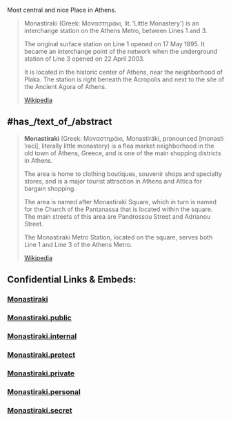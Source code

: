 Most central and nice Place in Athens. 


> Monastiraki (Greek: Μοναστηράκι, lit. 'Little Monastery') 
> is an interchange station on the Athens Metro, between Lines 1 and 3. 
> 
> The original surface station on Line 1 opened on 17 May 1895. 
> It became an interchange point of the network 
> when the underground station of Line 3 opened on 22 April 2003. 
> 
> It is located in the historic center of Athens, near the neighborhood of Plaka. 
> The station is right beneath the Acropolis and next to the site of the Ancient Agora of Athens.
>
> [Wikipedia](https://en.wikipedia.org/wiki/Monastiraki%20metro%20station)


## #has_/text_of_/abstract  

> **Monastiraki** (Greek: Μοναστηράκι, Monastiráki, pronounced [monastiˈraci], literally little monastery) 
> is a flea market neighborhood in the old town of Athens, Greece, 
> and is one of the main  shopping districts in Athens.  
> 
> The area is home to clothing boutiques, souvenir shops and specialty stores, 
> and is a major tourist attraction in Athens and Attica for bargain shopping. 
> 
> The area is named after Monastiraki Square, 
> which in turn is named for the Church of the Pantanassa that is located within the square. 
> The main streets of this area are Pandrossou Street and Adrianou Street.
>
> The Monastiraki Metro Station, located on the square, serves both Line 1 and Line 3 of the Athens Metro.
>
> [Wikipedia](https://en.wikipedia.org/wiki/Monastiraki)


## Confidential Links & Embeds: 

### [Monastiraki](/_Standards/Earth/Continent/Europe/Europe~South/Greece/Regions-Greek/Attica/cities~Attica/Athens/Athens_Metro/Monastiraki.md) 

### [Monastiraki.public](/_public/Earth/Continent/Europe/Europe~South/Greece/Regions-Greek/Attica/cities~Attica/Athens/Athens_Metro/Monastiraki.public.md) 

### [Monastiraki.internal](/_internal/Earth/Continent/Europe/Europe~South/Greece/Regions-Greek/Attica/cities~Attica/Athens/Athens_Metro/Monastiraki.internal.md) 

### [Monastiraki.protect](/_protect/Earth/Continent/Europe/Europe~South/Greece/Regions-Greek/Attica/cities~Attica/Athens/Athens_Metro/Monastiraki.protect.md) 

### [Monastiraki.private](/_private/Earth/Continent/Europe/Europe~South/Greece/Regions-Greek/Attica/cities~Attica/Athens/Athens_Metro/Monastiraki.private.md) 

### [Monastiraki.personal](/_personal/Earth/Continent/Europe/Europe~South/Greece/Regions-Greek/Attica/cities~Attica/Athens/Athens_Metro/Monastiraki.personal.md) 

### [Monastiraki.secret](/_secret/Earth/Continent/Europe/Europe~South/Greece/Regions-Greek/Attica/cities~Attica/Athens/Athens_Metro/Monastiraki.secret.md)


